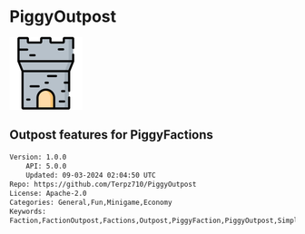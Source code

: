 # PiggyOutpost
<img src="https://raw.githubusercontent.com/Terpz710/PiggyOutpost/80d811d6e2d1b89008e3a19b36ebc4f469454200/icon.png" width="128" height="128" />

## Outpost features for PiggyFactions
```properties
Version: 1.0.0
    API: 5.0.0
    Updated: 09-03-2024 02:04:50 UTC
Repo: https://github.com/Terpz710/PiggyOutpost
License: Apache-2.0
Categories: General,Fun,Minigame,Economy
Keywords: Faction,FactionOutpost,Factions,Outpost,PiggyFaction,PiggyOutpost,Simple,SimpleFaction
```